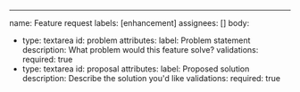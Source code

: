 ---
name: Feature request
labels: [enhancement]
assignees: []
body:

- type: textarea
  id: problem
  attributes:
  label: Problem statement
  description: What problem would this feature solve?
  validations:
  required: true
- type: textarea
  id: proposal
  attributes:
  label: Proposed solution
  description: Describe the solution you'd like
  validations:
  required: true
